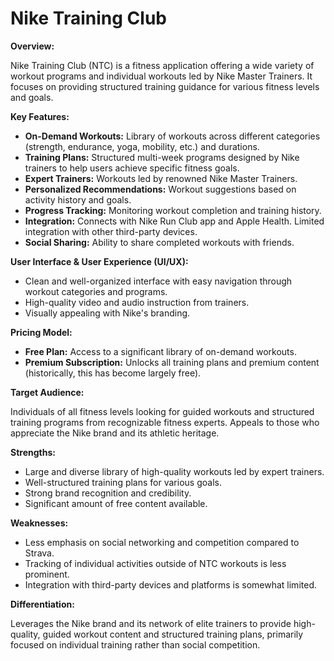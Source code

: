 # Nike Training Club

**Overview:**

Nike Training Club (NTC) is a fitness application offering a wide variety of workout programs and individual workouts led by Nike Master Trainers. It focuses on providing structured training guidance for various fitness levels and goals.

**Key Features:**

* **On-Demand Workouts:** Library of workouts across different categories (strength, endurance, yoga, mobility, etc.) and durations.
* **Training Plans:** Structured multi-week programs designed by Nike trainers to help users achieve specific fitness goals.
* **Expert Trainers:** Workouts led by renowned Nike Master Trainers.
* **Personalized Recommendations:** Workout suggestions based on activity history and goals.
* **Progress Tracking:** Monitoring workout completion and training history.
* **Integration:** Connects with Nike Run Club app and Apple Health. Limited integration with other third-party devices.
* **Social Sharing:** Ability to share completed workouts with friends.

**User Interface & User Experience (UI/UX):**

* Clean and well-organized interface with easy navigation through workout categories and programs.
* High-quality video and audio instruction from trainers.
* Visually appealing with Nike's branding.

**Pricing Model:**

* **Free Plan:** Access to a significant library of on-demand workouts.
* **Premium Subscription:** Unlocks all training plans and premium content (historically, this has become largely free).

**Target Audience:**

Individuals of all fitness levels looking for guided workouts and structured training programs from recognizable fitness experts. Appeals to those who appreciate the Nike brand and its athletic heritage.

**Strengths:**

* Large and diverse library of high-quality workouts led by expert trainers.
* Well-structured training plans for various goals.
* Strong brand recognition and credibility.
* Significant amount of free content available.

**Weaknesses:**

* Less emphasis on social networking and competition compared to Strava.
* Tracking of individual activities outside of NTC workouts is less prominent.
* Integration with third-party devices and platforms is somewhat limited.

**Differentiation:**

Leverages the Nike brand and its network of elite trainers to provide high-quality, guided workout content and structured training plans, primarily focused on individual training rather than social competition.
